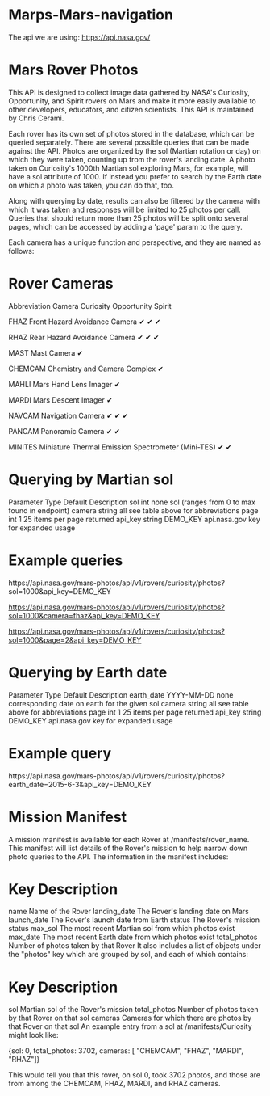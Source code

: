 # Marps-Mars-navigation
The api we are using: https://api.nasa.gov/

<h1>Mars Rover Photos</h1>
This API is designed to collect image data gathered by NASA's Curiosity, Opportunity, and Spirit rovers on Mars and make it more easily available to other developers, educators, and citizen scientists. This API is maintained by Chris Cerami.

Each rover has its own set of photos stored in the database, which can be queried separately. There are several possible queries that can be made against the API. Photos are organized by the sol (Martian rotation or day) on which they were taken, counting up from the rover's landing date. A photo taken on Curiosity's 1000th Martian sol exploring Mars, for example, will have a sol attribute of 1000. If instead you prefer to search by the Earth date on which a photo was taken, you can do that, too.

Along with querying by date, results can also be filtered by the camera with which it was taken and responses will be limited to 25 photos per call. Queries that should return more than 25 photos will be split onto several pages, which can be accessed by adding a 'page' param to the query.

Each camera has a unique function and perspective, and they are named as follows:

<h1>Rover Cameras</h1>
Abbreviation	Camera	Curiosity	Opportunity	Spirit

FHAZ	Front Hazard Avoidance Camera	✔	✔	✔

RHAZ	Rear Hazard Avoidance Camera	✔	✔	✔

MAST	Mast Camera	✔		

CHEMCAM	Chemistry and Camera Complex	✔		

MAHLI	Mars Hand Lens Imager	✔		

MARDI	Mars Descent Imager	✔		

NAVCAM	Navigation Camera	✔	✔	✔

PANCAM	Panoramic Camera		✔	✔

MINITES	Miniature Thermal Emission Spectrometer (Mini-TES)		✔	✔


<h1>Querying by Martian sol</h1>
Parameter	Type	Default	Description
sol	int	none	sol (ranges from 0 to max found in endpoint)
camera	string	all	see table above for abbreviations
page	int	1	25 items per page returned
api_key	string	DEMO_KEY	api.nasa.gov key for expanded usage

<h1>Example queries</h1>
https://api.nasa.gov/mars-photos/api/v1/rovers/curiosity/photos?sol=1000&api_key=DEMO_KEY

https://api.nasa.gov/mars-photos/api/v1/rovers/curiosity/photos?sol=1000&camera=fhaz&api_key=DEMO_KEY

https://api.nasa.gov/mars-photos/api/v1/rovers/curiosity/photos?sol=1000&page=2&api_key=DEMO_KEY

<h1>Querying by Earth date</h1>
Parameter	Type	Default	Description
earth_date	YYYY-MM-DD	none	corresponding date on earth for the given sol
camera	string	all	see table above for abbreviations
page	int	1	25 items per page returned
api_key	string	DEMO_KEY	api.nasa.gov key for expanded usage
<h1>Example query</h1>
https://api.nasa.gov/mars-photos/api/v1/rovers/curiosity/photos?earth_date=2015-6-3&api_key=DEMO_KEY

<h1>Mission Manifest</h1>
A mission manifest is available for each Rover at /manifests/rover_name. This manifest will list details of the Rover's mission to help narrow down photo queries to the API. The information in the manifest includes:

<h1>Key	Description</h1>
name	Name of the Rover
landing_date	The Rover's landing date on Mars
launch_date	The Rover's launch date from Earth
status	The Rover's mission status
max_sol	The most recent Martian sol from which photos exist
max_date	The most recent Earth date from which photos exist
total_photos	Number of photos taken by that Rover
It also includes a list of objects under the "photos" key which are grouped by sol, and each of which contains:

<h1>Key	Description</h1>
sol	Martian sol of the Rover's mission
total_photos	Number of photos taken by that Rover on that sol
cameras	Cameras for which there are photos by that Rover on that sol
An example entry from a sol at /manifests/Curiosity might look like:

{sol: 0, total_photos: 3702, cameras: [ "CHEMCAM", "FHAZ", "MARDI", "RHAZ"]}

This would tell you that this rover, on sol 0, took 3702 photos, and those are from among the CHEMCAM, FHAZ, MARDI, and RHAZ cameras.

